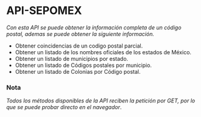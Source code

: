 # API-SEPOMEX
_Con esta API se puede obtener la información completa de un código postal, ademas se puede obtener la siguiente información._
* Obtener coincidencias de un codigo postal parcial.
* Obtener un listado de los nombres oficiales de los estados de México.
* Obtener un listado de municipios por estado.
* Obtener un listado de Códigos postales por municipio.
* Obtener un listado de Colonias por Código postal.
### Nota
_Todos los métodos disponibles de la API reciben la petición por GET, por lo que se puede probar directo en el navegador_.

